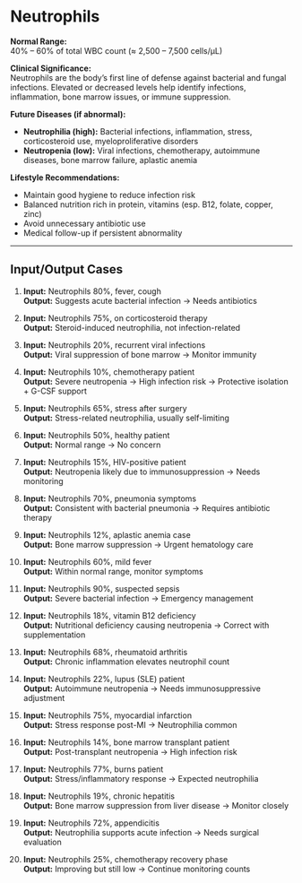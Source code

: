 # Neutrophils

**Normal Range:**  
40% – 60% of total WBC count (≈ 2,500 – 7,500 cells/µL)

**Clinical Significance:**  
Neutrophils are the body’s first line of defense against bacterial and fungal infections. Elevated or decreased levels help identify infections, inflammation, bone marrow issues, or immune suppression.

**Future Diseases (if abnormal):**  
- **Neutrophilia (high):** Bacterial infections, inflammation, stress, corticosteroid use, myeloproliferative disorders  
- **Neutropenia (low):** Viral infections, chemotherapy, autoimmune diseases, bone marrow failure, aplastic anemia  

**Lifestyle Recommendations:**  
- Maintain good hygiene to reduce infection risk  
- Balanced nutrition rich in protein, vitamins (esp. B12, folate, copper, zinc)  
- Avoid unnecessary antibiotic use  
- Medical follow-up if persistent abnormality  

---

## Input/Output Cases

1. **Input:** Neutrophils 80%, fever, cough  
   **Output:** Suggests acute bacterial infection → Needs antibiotics  

2. **Input:** Neutrophils 75%, on corticosteroid therapy  
   **Output:** Steroid-induced neutrophilia, not infection-related  

3. **Input:** Neutrophils 20%, recurrent viral infections  
   **Output:** Viral suppression of bone marrow → Monitor immunity  

4. **Input:** Neutrophils 10%, chemotherapy patient  
   **Output:** Severe neutropenia → High infection risk → Protective isolation + G-CSF support  

5. **Input:** Neutrophils 65%, stress after surgery  
   **Output:** Stress-related neutrophilia, usually self-limiting  

6. **Input:** Neutrophils 50%, healthy patient  
   **Output:** Normal range → No concern  

7. **Input:** Neutrophils 15%, HIV-positive patient  
   **Output:** Neutropenia likely due to immunosuppression → Needs monitoring  

8. **Input:** Neutrophils 70%, pneumonia symptoms  
   **Output:** Consistent with bacterial pneumonia → Requires antibiotic therapy  

9. **Input:** Neutrophils 12%, aplastic anemia case  
   **Output:** Bone marrow suppression → Urgent hematology care  

10. **Input:** Neutrophils 60%, mild fever  
    **Output:** Within normal range, monitor symptoms  

11. **Input:** Neutrophils 90%, suspected sepsis  
    **Output:** Severe bacterial infection → Emergency management  

12. **Input:** Neutrophils 18%, vitamin B12 deficiency  
    **Output:** Nutritional deficiency causing neutropenia → Correct with supplementation  

13. **Input:** Neutrophils 68%, rheumatoid arthritis  
    **Output:** Chronic inflammation elevates neutrophil count  

14. **Input:** Neutrophils 22%, lupus (SLE) patient  
    **Output:** Autoimmune neutropenia → Needs immunosuppressive adjustment  

15. **Input:** Neutrophils 75%, myocardial infarction  
    **Output:** Stress response post-MI → Neutrophilia common  

16. **Input:** Neutrophils 14%, bone marrow transplant patient  
    **Output:** Post-transplant neutropenia → High infection risk  

17. **Input:** Neutrophils 77%, burns patient  
    **Output:** Stress/inflammatory response → Expected neutrophilia  

18. **Input:** Neutrophils 19%, chronic hepatitis  
    **Output:** Bone marrow suppression from liver disease → Monitor closely  

19. **Input:** Neutrophils 72%, appendicitis  
    **Output:** Neutrophilia supports acute infection → Needs surgical evaluation  

20. **Input:** Neutrophils 25%, chemotherapy recovery phase  
    **Output:** Improving but still low → Continue monitoring counts  

